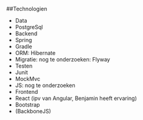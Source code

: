 ##Technologien
* Data
 * PostgreSql
* Backend
 * Spring
 * Gradle
 * ORM: Hibernate
 * Migratie: nog te onderzoeken: Flyway
* Testen
 * Junit
 * MockMvc
 * JS: nog te onderzoeken
* Frontend
 * React (ipv van Angular, Benjamin heeft ervaring)
 * Bootstrap
 * (BackboneJS)
